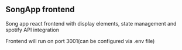 ## SongApp frontend

Song app react frontend with display elements, state management and spotify API integration

Frontend will run on port 3001(can be configured via .env file)
